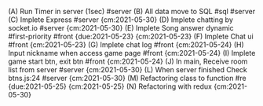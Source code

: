 (A) Run Timer in server (1sec) #server
(B) All data move to SQL #sql #server
(C) Implete Express #server {cm:2021-05-30}
(D) Implete chatting by socket.io #server  {cm:2021-05-30}
(E) Implete Song answer dynamic #first-priority #front {due:2021-05-23} {cm:2021-05-23}
(F) Implete Chat ui #front {cm:2021-05-23}
(G) Implete chat log #front {cm:2021-05-24}
(H) Input nickname when access game page #front {cm:2021-05-24}
(I) Implete game start btn, exit btn #front {cm:2021-05-24}
(J) In main, Receive room list from server #server {cm:2021-05-30}
(L) When server finished Check btns.js:24 #server {cm:2021-05-30}
(M) Refactoring class to function #re {due:2021-05-25} {cm:2021-05-25}
(N) Refactoring with redux  {cm:2021-05-30}
